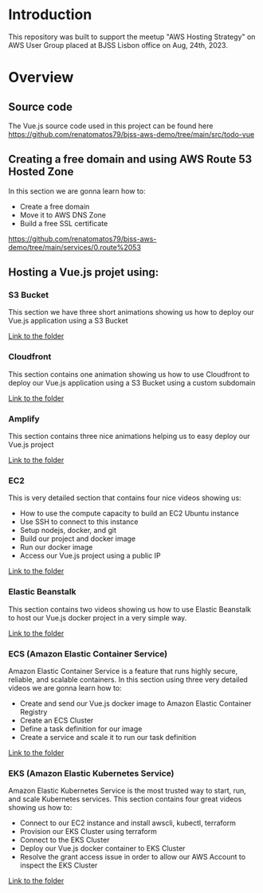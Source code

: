 # Introduction

This repository was built to support the meetup "AWS Hosting Strategy" on AWS User Group placed at BJSS Lisbon office on Aug, 24th, 2023.

# Overview

## Source code

The Vue.js source code used in this project can be found here https://github.com/renatomatos79/bjss-aws-demo/tree/main/src/todo-vue

## Creating a free domain and using AWS Route 53 Hosted Zone

In this section we are gonna learn how to:

- Create a free domain
- Move it to AWS DNS Zone
- Build a free SSL certificate

https://github.com/renatomatos79/bjss-aws-demo/tree/main/services/0.route%2053

## Hosting a Vue.js projet using: 

### S3 Bucket

This section we have three short animations showing us how to deploy our Vue.js application using a S3 Bucket 

[Link to the folder](https://github.com/renatomatos79/bjss-aws-demo/tree/main/services/1.s3-bucket)

### Cloudfront

This section contains one animation showing us how to use Cloudfront to deploy our Vue.js application using a S3 Bucket using a custom subdomain 

[Link to the folder](https://github.com/renatomatos79/bjss-aws-demo/tree/main/services/2.cloudfront)

### Amplify

This section contains three nice animations helping us to easy deploy our Vue.js project

[Link to the folder](https://github.com/renatomatos79/bjss-aws-demo/tree/main/services/3.amplify)

### EC2

This is very detailed section that contains four nice videos showing us:

- How to use the compute capacity to build an EC2 Ubuntu instance
- Use SSH to connect to this instance
- Setup nodejs, docker, and git
- Build our project and docker image
- Run our docker image
- Access our Vue.js project using a public IP

[Link to the folder](https://github.com/renatomatos79/bjss-aws-demo/tree/main/services/4.ec2)

### Elastic Beanstalk

This section contains two videos showing us how to use Elastic Beanstalk to host our Vue.js docker project in a very simple way.

[Link to the folder](https://github.com/renatomatos79/bjss-aws-demo/tree/main/services/5.beanstalk)

### ECS (Amazon Elastic Container Service)

Amazon Elastic Container Service is a feature that runs highly secure, reliable, and scalable containers.
In this section using three very detailed videos we are gonna learn how to:
- Create and send our Vue.js docker image to Amazon Elastic Container Registry
- Create an ECS Cluster
- Define a task definition for our image
- Create a service and scale it to run our task definition

[Link to the folder](https://github.com/renatomatos79/bjss-aws-demo/tree/main/services/6.ecs)

### EKS (Amazon Elastic Kubernetes Service)

Amazon Elastic Kubernetes Service is the most trusted way to start, run, and scale Kubernetes services.
This section contains four great videos showing us how to:
- Connect to our EC2 instance and install awscli, kubectl, terraform
- Provision our EKS Cluster using terraform
- Connect to the EKS Cluster
- Deploy our Vue.js docker container to EKS Cluster
- Resolve the grant access issue in order to allow our AWS Account to inspect the EKS Cluster

[Link to the folder](https://github.com/renatomatos79/bjss-aws-demo/tree/main/services/7.eks) 
